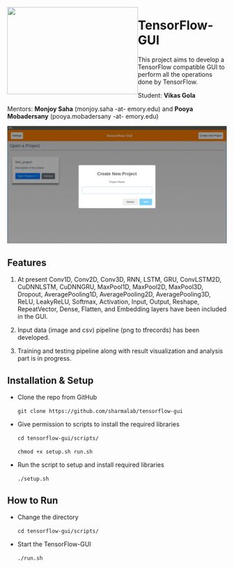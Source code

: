 <a href="url"><img src="https://1.bp.blogspot.com/-T-jEcKc3EIc/XJVXUldWEJI/AAAAAAAAB4U/Mqk1-XPQ0LEuemA16SXUQ4gbeXwjiDFDwCLcBGAs/s1600/GSoC%2B-%2BVertical%2BWide%2B-%2BGray%2BText%2B-%2BWhite%2BBG.png" align="left" height="200" width="300" ></a>


# TensorFlow-GUI
This project aims to develop a TensorFlow compatible GUI to perform all the operations done by TensorFlow.

Student: **Vikas Gola**

Mentors: **Monjoy Saha** (monjoy.saha -at- emory.edu) and **Pooya Mobadersany** (pooya.mobadersany -at- emory.edu)

![Gui Demo Video](screenshots/shots.gif)

## Features
1. At present Conv1D, Conv2D, Conv3D, RNN, LSTM, GRU, ConvLSTM2D, CuDNNLSTM, CuDNNGRU, MaxPool1D, MaxPool2D, MaxPool3D, Dropout, AveragePooling1D, AveragePooling2D, AveragePooling3D, ReLU, LeakyReLU, Softmax, Activation, Input, Output, Reshape, RepeatVector, Dense, Flatten, and Embedding layers have been included in the GUI. 

2. Input data (image and csv) pipeline (png to tfrecords) has been developed. 

3. Training and testing pipeline along with result visualization and analysis part is in progress. 

## Installation & Setup
- Clone the repo from GitHub

    `git clone https://github.com/sharmalab/tensorflow-gui`
- Give permission to scripts to install the required libraries
  
    `cd tensorflow-gui/scripts/`

    `chmod +x setup.sh run.sh`
- Run the script to setup and install required libraries

    `./setup.sh`

## How to Run
- Change the directory

    `cd tensorflow-gui/scripts/`
- Start the TensorFlow-GUI

    `./run.sh`
